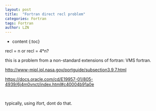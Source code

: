 ```yaml
---
layout: post
title:  "Fortran direct recl problem" 
categories: Fortran
tags: Fortran
author: LZN
---
```


* content
{:toc}

recl = n or recl = 4*n?

this is a problem from a non-standard extensions of fortran: VMS fortran.<span id="transmark" style="display: none; width: 0px; height: 0px;"></span>

http://www-mipl.jpl.nasa.gov/portguide/subsection3.9.7.html

https://docs.oracle.com/cd/E19957-01/805-4939/6j4m0vnct/index.html#c40004b91a0e

&nbsp;

typically, using ifort, dont do that.
